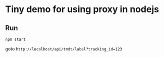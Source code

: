 # Tiny demo for using proxy in nodejs

## Run
```
npm start
```

goto `http://localhost/api/tmdt/label?tracking_id=123`
